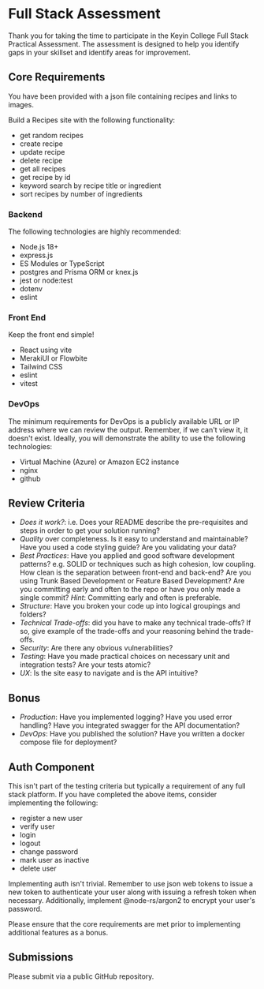 # Full Stack Assessment
Thank you for taking the time to participate in the Keyin College Full Stack Practical Assessment. The assessment is designed to help you identify gaps in your skillset and identify areas for improvement.

## Core Requirements
You have been provided with a json file containing recipes and links to images.

Build a Recipes site with the following functionality:
- get random recipes
- create recipe
- update recipe
- delete recipe
- get all recipes
- get recipe by id
- keyword search by recipe title or ingredient
- sort recipes by number of ingredients


### Backend
The following technologies are highly recommended:
- Node.js 18+
- express.js
- ES Modules or TypeScript
- postgres and Prisma ORM or knex.js
- jest or node:test
- dotenv
- eslint


### Front End
Keep the front end simple!

 - React using vite
 - MerakiUI or Flowbite
 - Tailwind CSS
 - eslint
 - vitest


### DevOps
The minimum requirements for DevOps is a publicly available URL or IP address where we can review the output. Remember, if we can't view it, it doesn't exist. Ideally, you will demonstrate the ability to use the following technologies:
 - Virtual Machine (Azure) or Amazon EC2 instance
 - nginx
 - github


## Review Criteria
 - *Does it work?*: i.e. Does your README describe the pre-requisites and steps in order to get your solution running?
 - *Quality* over completeness. Is it easy to understand and maintainable? Have you used a code styling guide? Are you validating your data?
 - *Best Practices*: Have you applied and good software development patterns? e.g. SOLID or techniques such as high cohesion, low coupling.  How clean is the separation between front-end and back-end? Are you using Trunk Based Development or Feature Based Development? Are you committing early and often to the repo or have you only made a single commit? *Hint*: Committing early and often is preferable.
 - *Structure*: Have you broken your code up into logical groupings and folders? 
 - *Technical Trade-offs*: did you have to make any technical trade-offs? If so, give example of the trade-offs and your reasoning behind the trade-offs.
 - *Security*: Are there any obvious vulnerabilities?
 - *Testing*: Have you made practical choices on necessary unit and integration tests? Are your tests atomic?
 - *UX*: Is the site easy to navigate and is the API intuitive?


## Bonus
- *Production*: Have you implemented logging? Have you used error handling? Have you integrated swagger for the API documentation?
- *DevOps*: Have you published the solution? Have you written a docker compose file for deployment?


## Auth Component
This isn't part of the testing criteria but typically a requirement of any full stack platform. If you have completed the above items, consider implementing the following:
 - register a new user
 - verify user
 - login
 - logout
 - change password
 - mark user as inactive
 - delete user

Implementing auth isn't trivial. Remember to use json web tokens to issue a new token to authenticate your user along with issuing a refresh token when necessary. Additionally, implement @node-rs/argon2 to encrypt your user's password.

Please ensure that the core requirements are met prior to implementing additional features as a bonus.


## Submissions
Please submit via a public GitHub repository.
